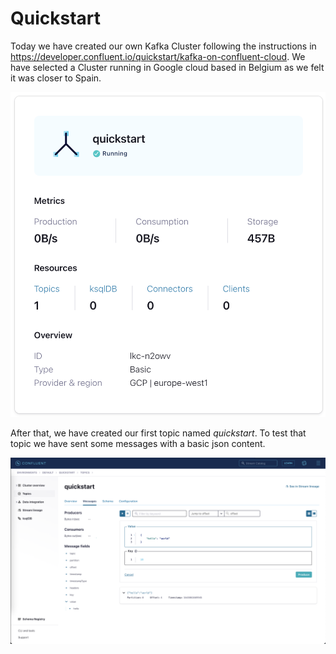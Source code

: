 # Quickstart
Today we have created our own Kafka Cluster following the instructions in https://developer.confluent.io/quickstart/kafka-on-confluent-cloud. We have selected a Cluster running in Google cloud based in Belgium as we felt it was closer to Spain.

![Cluster description](/assets/images/day1/cluster.png)

After that, we have created our first topic named *quickstart*. 
To test that topic we have sent some messages with a basic json content.

![Topic description](/assets/images/day1/topic.png)
